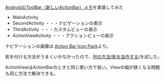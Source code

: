 
[AndroidのToolBar（新しいActionBar）メモ](http://qiita.com/kobakei/items/f17019f8b0a88c8e57f4)を実装してみた

- MainActivity
 - SecondActivity ・・・ナビゲーションの表示
 - ThirdActivity ・・・カスタムビューの表示
 - ActionViewActivity ・・・アクションビューの表示


ナビゲーションの画像は [Action Bar Icon Pack](https://developer.android.com/intl/ja/design/downloads/index.html)より。

影を付ける方法がうまくいかなかったので、[別の方法(影を自作する)](http://qiita.com/tomoima525/items/d361d05adf6807e85ccd)を試した。

ActionViewはActionBarのときと同じ使い方で良い。Viewの幅が狭くなる問題も同じ方法で解決できる。

